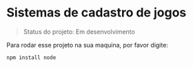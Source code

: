 <h1>Sistemas de cadastro de jogos</h1>

>Status do projeto: Em desenvolvimento

Para rodar esse projeto na sua maquina, por favor digite:

```
npm install node
```
